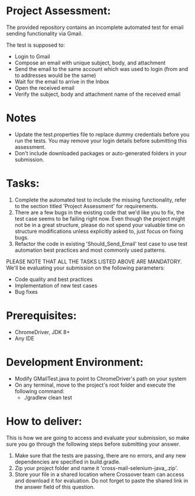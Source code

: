 # Project Assessment:
The provided repository contains an incomplete automated test for email sending functionality via Gmail.

The test is supposed to:
- Login to Gmail
- Compose an email with unique subject, body, and attachment
- Send the email to the same account which was used to login (from and to addresses would be the same)
- Wait for the email to arrive in the Inbox
- Open the received email
- Verify the subject, body and attachment name of the received email

# Notes
- Update the test.properties file to replace dummy credentials before you run the tests. You may remove your login details before submitting this assessment.
- Don't include downloaded packages or auto-generated folders in your submission.

# Tasks:
1. Complete the automated test to include the missing functionality, refer to the section titled 'Project Assessment' for requirements.
2. There are a few bugs in the existing code that we'd like you to fix, the test case seems to be failing right now. Even though the project might not be in a great structure, please do not spend your valuable time on structure modifications unless explicitly asked to, just focus on fixing bugs.
3. Refactor the code in existing 'Should_Send_Email' test case to use test automation best practices and most commonly used patterns.

PLEASE NOTE THAT ALL THE TASKS LISTED ABOVE ARE MANDATORY. We'll be evaluating your submission on the following parameters:
- Code quality and best practices
- Implementation of new test cases
- Bug fixes

# Prerequisites:
- ChromeDriver, JDK 8+
- Any IDE

# Development Environment:
- Modify GMailTest.java to point to ChromeDriver's path on your system
- On any terminal, move to the project's root folder and execute the following command:
    - ./gradlew clean test

# How to deliver:
This is how we are going to access and evaluate your submission, so make sure you go through the following steps before submitting your answer.

1. Make sure that the tests are passing, there are no errors, and any new dependencies are specified in build.gradle.
2. Zip your project folder and name it 'cross-mail-selenium-java_<YourNameHere>.zip'.
3. Store your file in a shared location where Crossover team can access and download it for evaluation. Do not forget to paste the shared link in the answer field of this question.